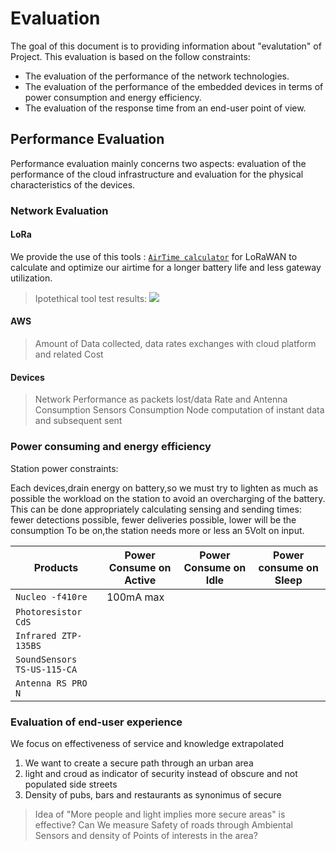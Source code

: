 # Evaluation

The goal of this document is to providing information about "evalutation" of Project. This evaluation is based on the follow constraints:
  - The evaluation of the performance of the network technologies.
  - The evaluation of the performance of the embedded devices in terms of power consumption and energy efficiency.
  - The evaluation of the response time from an end-user point of view.

## Performance Evaluation

Performance evaluation mainly concerns two aspects: evaluation of the performance of the cloud infrastructure and evaluation for the physical characteristics of the devices.

### Network Evaluation

#### LoRa

We provide the use of this tools : [`AirTime calculator`](https://avbentem.github.io/airtime-calculator/ttn/eu868/51) for LoRaWAN to calculate and optimize our airtime for a longer battery life and less gateway utilization.

> Ipotethical tool test results:
> ![](https://github.com/nardoz-dev/projectName/blob/main/docs/1stdelivery/pictures/LoraToolTest.png)

#### AWS
> Amount of Data collected, data rates exchanges with cloud platform and related Cost 

#### Devices

> Network Performance as packets lost/data Rate and Antenna Consumption
> Sensors Consumption 
> Node computation of instant data and subsequent sent

### Power consuming and energy efficiency

Station power constraints:

Each devices,drain energy on battery,so we must try to lighten as much as possible the workload on the station to avoid an overcharging of the battery. This can be done appropriately calculating sensing and sending times: fewer detections possible, fewer deliveries possible, lower will be the consumption
To be on,the station needs more or less an 5Volt on input.

| **Products** | **Power Consume on Active** | **Power Consume on Idle** |  **Power consume on Sleep** | 
| --- | --- | --- | --- |
| `Nucleo -f410re` | 100mA max |
| `Photoresistor CdS` |
| `Infrared ZTP-135BS` |
| `SoundSensors TS-US-115-CA` |
| `Antenna RS PRO N` |

### Evaluation of end-user experience
We focus on effectiveness of service and knowledge extrapolated
1. We want to create a secure path through an urban area
2. light and croud as indicator of security instead of obscure and not populated side streets
3. Density of pubs, bars and restaurants as synonimus of secure

> Idea of "More people and light implies more secure areas" is effective? 
> Can We measure Safety of roads through Ambiental Sensors and density of Points of interests in the area?
